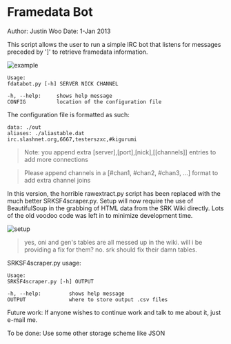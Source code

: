Framedata Bot
=============

Author: Justin Woo
Date: 1-Jan 2013

This script allows the user to run a simple IRC bot that listens for messages preceded by ']' to retrieve framedata information.

![example](http://i.imgur.com/E8SMcs0.png)

```
Usage:
fdatabot.py [-h] SERVER NICK CHANNEL

-h, --help: 	shows help message
CONFIG 			location of the configuration file
```

The configuration file is formatted as such:

```
data: ./out
aliases: ./aliastable.dat
irc.slashnet.org,6667,testerszxc,#kigurumi
```
> Note: you append extra [server],[port],[nick],[[channels]] entries to add more connections

> Please append channels in a [#chan1, #chan2, #chan3, ...] format to add extra channel joins

In this version, the horrible rawextract.py script has been replaced with the much better SRKSF4scraper.py. Setup will now require the use of BeautifulSoup in the grabbing of HTML data from the SRK Wiki directly. Lots of the old voodoo code was left in to minimize development time.

![setup](http://i.imgur.com/BjuJwcv.png)
> yes, oni and gen's tables are all messed up in the wiki. will i be providing a fix for them? no. srk should fix their damn tables.


SRKSF4scraper.py usage:
```
Usage:
SRKSF4scraper.py [-h] OUTPUT

-h, --help:			shows help message
OUTPUT  			where to store output .csv files
```

Future work:
If anyone wishes to continue work and talk to me about it, just e-mail me.

To be done:
Use some other storage scheme like JSON
